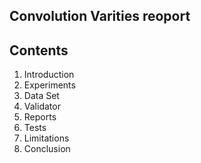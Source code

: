 ## Convolution Varities reoport

## Contents
1. Introduction
2. Experiments
3. Data Set
4. Validator
5. Reports
6. Tests
7. Limitations
8. Conclusion